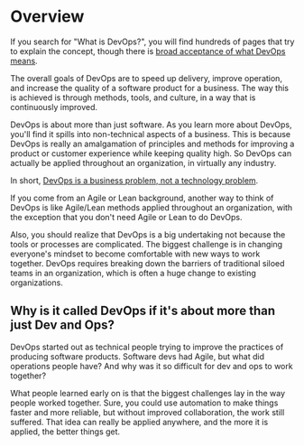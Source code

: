 # Overview

If you search for "What is DevOps?", you will find hundreds of pages that try to explain the concept, though there is [broad acceptance of what DevOps means](https://devops.com/surprise-broad-agreement-on-the-definition-of-devops/).

The overall goals of DevOps are to speed up delivery, improve operation, and increase the quality of a software product for a business. The way this is achieved is through methods, tools, and culture, in a way that is continuously improved.

DevOps is about more than just software. As you learn more about DevOps, you'll find it spills into non-technical aspects of a business. This is because DevOps is really an amalgamation of principles and methods for improving a product or customer experience while keeping quality high. So DevOps can actually be applied throughout an organization, in virtually any industry.

In short, <a href="https://web.archive.org/web/20130115202519/http://dev2ops.dtosolutions.com/2010/11/devops-is-not-a-technology-problem-devops-is-a-business-problem/">DevOps is a business problem, not a technology problem</a>.

If you come from an Agile or Lean background, another way to think of DevOps is like Agile/Lean methods applied throughout an organization, with the exception that you don't need Agile or Lean to do DevOps.

Also, you should realize that DevOps is a big undertaking not because the tools or processes are complicated. The biggest challenge is in changing everyone's mindset to become comfortable with new ways to work together. DevOps requires breaking down the barriers of traditional siloed teams in an organization, which is often a huge change to existing organizations.

## Why is it called DevOps if it's about more than just Dev and Ops?

DevOps started out as technical people trying to improve the practices of producing software products. Software devs had Agile, but what did operations people have? And why was it so difficult for dev and ops to work together?

What people learned early on is that the biggest challenges lay in the way people worked together. Sure, you could use automation to make things faster and more reliable, but without improved collaboration, the work still suffered. That idea can really be applied anywhere, and the more it is applied, the better things get.


